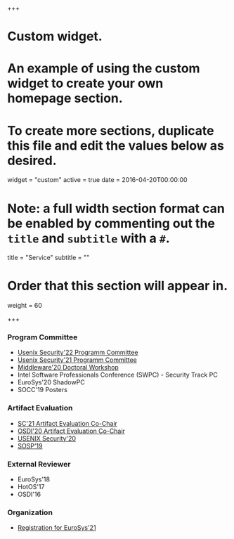 +++
# Custom widget.
# An example of using the custom widget to create your own homepage section.
# To create more sections, duplicate this file and edit the values below as desired.
widget = "custom"
active = true
date = 2016-04-20T00:00:00

# Note: a full width section format can be enabled by commenting out the `title` and `subtitle` with a `#`.
title = "Service"
subtitle = ""

# Order that this section will appear in.
weight = 60

+++

### Program Committee
* [Usenix Security'22 Programm Committee](https://www.usenix.org/conference/usenixsecurity22#organizers)
* [Usenix Security'21 Programm Committee](https://www.usenix.org/conference/usenixsecurity21#organizers)
* [Middleware'20 Doctoral Workshop](https://2020.middleware-conference.org/program-committee.html)
* Intel Software Professionals Conference (SWPC) - Security Track PC
* EuroSys'20 ShadowPC
* SOCC'19 Posters

### Artifact Evaluation
* [SC'21 Artifact Evaluation Co-Chair](https://sc21.supercomputing.org/submit/reproducibility-initiative/)
* [OSDI'20 Artifact Evaluation Co-Chair](https://www.usenix.org/conference/osdi20/call-for-artifacts)
* [USENIX Security'20](https://www.usenix.org/conference/usenixsecurity20/call-for-artifacts)
* [SOSP'19](https://sysartifacts.github.io/sosp2019/organizers.html)

### External Reviewer
* EuroSys'18
* HotOS'17
* OSDI'16

### Organization
* [Registration for EuroSys'21](https://2021.eurosys.org/organization-committee.html#organization-committee)